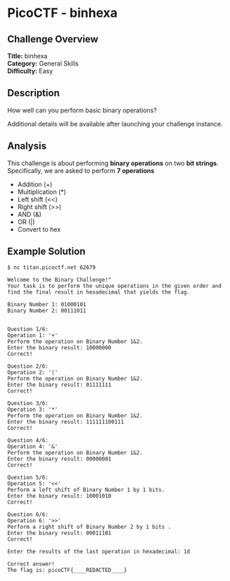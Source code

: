 # PicoCTF - binhexa

## Challenge Overview
**Title:** binhexa  
**Category:** General Skills  
**Difficulty:** Easy  

## Description
How well can you perform basic binary operations?

Additional details will be available after launching your challenge instance.

## Analysis
This challenge is about performing **binary operations** on two **bit strings**.  
Specifically, we are asked to perform **7 operations**
- Addition (+)
- Multiplication (*)
- Left shift (<<)
- Right shift (>>)
- AND (&)
- OR (|)
- Convert to hex

## Example Solution
```
$ nc titan.picoctf.net 62679

Welcome to the Binary Challenge!"
Your task is to perform the unique operations in the given order and find the final result in hexadecimal that yields the flag.

Binary Number 1: 01000101
Binary Number 2: 00111011


Question 1/6:
Operation 1: '+'
Perform the operation on Binary Number 1&2.
Enter the binary result: 10000000
Correct!

Question 2/6:
Operation 2: '|'
Perform the operation on Binary Number 1&2.
Enter the binary result: 01111111
Correct!

Question 3/6:
Operation 3: '*'
Perform the operation on Binary Number 1&2.
Enter the binary result: 111111100111
Correct!

Question 4/6:
Operation 4: '&'
Perform the operation on Binary Number 1&2.
Enter the binary result: 00000001
Correct!

Question 5/6:
Operation 5: '<<'
Perform a left shift of Binary Number 1 by 1 bits.
Enter the binary result: 10001010
Correct!

Question 6/6:
Operation 6: '>>'
Perform a right shift of Binary Number 2 by 1 bits .
Enter the binary result: 00011101
Correct!

Enter the results of the last operation in hexadecimal: 1d

Correct answer!
The flag is: picoCTF{____REDACTED____}
```